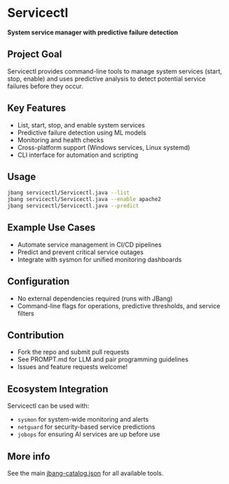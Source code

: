 # Servicectl

**System service manager with predictive failure detection**

## Project Goal

Servicectl provides command-line tools to manage system services (start, stop, enable) and uses predictive analysis to detect potential service failures before they occur.

## Key Features

- List, start, stop, and enable system services
- Predictive failure detection using ML models
- Monitoring and health checks
- Cross-platform support (Windows services, Linux systemd)
- CLI interface for automation and scripting

## Usage

```sh
jbang servicectl/Servicectl.java --list
jbang servicectl/Servicectl.java --enable apache2
jbang servicectl/Servicectl.java --predict
```

## Example Use Cases

- Automate service management in CI/CD pipelines
- Predict and prevent critical service outages
- Integrate with sysmon for unified monitoring dashboards

## Configuration

- No external dependencies required (runs with JBang)
- Command-line flags for operations, predictive thresholds, and service filters

## Contribution

- Fork the repo and submit pull requests
- See PROMPT.md for LLM and pair programming guidelines
- Issues and feature requests welcome!

## Ecosystem Integration

Servicectl can be used with:
- `sysmon` for system-wide monitoring and alerts
- `netguard` for security-based service predictions
- `jobops` for ensuring AI services are up before use

## More info
See the main [jbang-catalog.json](../jbang-catalog.json) for all available tools. 